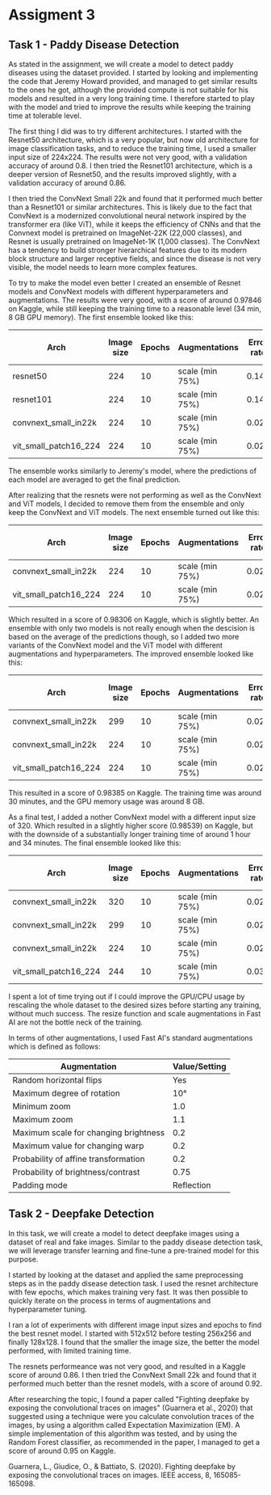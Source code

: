 # Assigment 3

## Task 1 - Paddy Disease Detection

As stated in the assignment, we will create a model to detect paddy diseases using the dataset provided. I started by looking and implementing the code that Jeremy Howard provided, and managed to get similar results to the ones he got, although the provided compute is not suitable for his models and resulted in a very long training time. I therefore started to play with the model and tried to improve the results while keeping the training time at tolerable level.

The first thing I did was to try different architectures. I started with the Resnet50 architecture, which is a very popular, but now old architecture for image classification tasks, and to reduce the training time, I used a smaller input size of 224x224. The results were not very good, with a validation accuracy of around 0.8. I then tried the Resnet101 architecture, which is a deeper version of Resnet50, and the results improved slightly, with a validation accuracy of around 0.86.

I then tried the ConvNext Small 22k and found that it performed much better than a Resnet101 or similar architectures. This is likely due to the fact that ConvNext is a modernized convolutional neural network inspired by the transformer era (like ViT), while it keeps the efficiency of CNNs and that the Convnext model is pretrained on ImageNet-22K (22,000 classes), and Resnet is usually pretrained on ImageNet-1K (1,000 classes). The ConvNext has a tendency to build stronger hierarchical features due to its modern block structure and larger receptive fields, and since the disease is not very visible, the model needs to learn more complex features.

To try to make the model even better I created an ensemble of Resnet models and ConvNext models with different hyperparameters and augmentations. The results were very good, with a score of around 0.97846 on Kaggle, while still keeping the training time to a reasonable level (34 min, 8 GB GPU memory). The first ensemble looked like this:

| Arch                  | Image size | Epochs | Augmentations   | Error rate | Training time (approx) |
| --------------------- | ---------- | ------ | --------------- | ---------- | ---------------------- |
| resnet50              | 224        | 10     | scale (min 75%) | 0.144      | 7 min                  |
| resnet101             | 224        | 10     | scale (min 75%) | 0.142      | 10 min                 |
| convnext_small_in22k  | 224        | 10     | scale (min 75%) | 0.028      | 11 min                 |
| vit_small_patch16_224 | 224        | 10     | scale (min 75%) | 0.026      | 6 min                  |

The ensemble works similarly to Jeremy's model, where the predictions of each model are averaged to get the final prediction.

After realizing that the resnets were not performing as well as the ConvNext and ViT models, I decided to remove them from the ensemble and only keep the ConvNext and ViT models. The next ensemble turned out like this:

| Arch                  | Image size | Epochs | Augmentations   | Error rate | Training time (approx) |
| --------------------- | ---------- | ------ | --------------- | ---------- | ---------------------- |
| convnext_small_in22k  | 224        | 10     | scale (min 75%) | 0.024      | 11 min                 |
| vit_small_patch16_224 | 224        | 10     | scale (min 75%) | 0.029      | 6 min                  |

Which resulted in a score of 0.98306 on Kaggle, which is slightly better. An ensemble with only two models is not really enough when the descision is based on the average of the predictions though, so I added two more variants of the ConvNext model and the ViT model with different augmentations and hyperparameters. The improved ensemble looked like this:

| Arch                  | Image size | Epochs | Augmentations   | Error rate | Training time (approx) |
| --------------------- | ---------- | ------ | --------------- | ---------- | ---------------------- |
| convnext_small_in22k  | 299        | 10     | scale (min 75%) | 0.024      | 16 min                 |
| convnext_small_in22k  | 224        | 10     | scale (min 75%) | 0.024      | 11 min                 |
| vit_small_patch16_224 | 224        | 10     | scale (min 75%) | 0.029      | 6 min                  |

This resulted in a score of 0.98385 on Kaggle. The training time was around 30 minutes, and the GPU memory usage was around 8 GB.

As a final test, I added a nother ConvNext model with a different input size of 320. Which resulted in a slightly higher score (0.98539) on Kaggle, but with the downside of a substantially longer training time of around 1 hour and 34 minutes. The final ensemble looked like this:

| Arch                  | Image size | Epochs | Augmentations   | Error rate | Training time (approx) |
| --------------------- | ---------- | ------ | --------------- | ---------- | ---------------------- |
| convnext_small_in22k  | 320        | 10     | scale (min 75%) | 0.021      | 60 min                 |
| convnext_small_in22k  | 299        | 10     | scale (min 75%) | 0.024      | 16 min                 |
| convnext_small_in22k  | 224        | 10     | scale (min 75%) | 0.025      | 11 min                 |
| vit_small_patch16_224 | 244        | 10     | scale (min 75%) | 0.032      | 6 min                  |

I spent a lot of time trying out if I could improve the GPU/CPU usage by rescaling the whole dataset to the desired sizes before starting any training, without much success. The resize function and scale augmentations in Fast AI are not the bottle neck of the training. 

In terms of other augmentations, I used Fast AI's standard augmentations which is defined as follows:

| Augmentation                          | Value/Setting         |
|----------------------------------------|-----------------------|
| Random horizontal flips                | Yes                   |
| Maximum degree of rotation             | 10°                   |
| Minimum zoom                           | 1.0                   |
| Maximum zoom                           | 1.1                   |
| Maximum scale for changing brightness  | 0.2                   |
| Maximum value for changing warp        | 0.2                   |
| Probability of affine transformation   | 0.2                   |
| Probability of brightness/contrast     | 0.75                  |
| Padding mode                           | Reflection            |


## Task 2 - Deepfake Detection

In this task, we will create a model to detect deepfake images using a dataset of real and fake images. Similar to the paddy disease detection task, we will leverage transfer learning and fine-tune a pre-trained model for this purpose.

I started by looking at the dataset and applied the same preprocessing steps as in the paddy disease detection task. I used the resnet architecture with few epochs, which makes training very fast. It was then possible to quickly iterate on the process in terms of augmentations and hyperparameter tuning. 

I ran a lot of experiments with different image input sizes and epochs to find the best resnet model. I started with 512x512 before testing 256x256 and finally 128x128. I found that the smaller the image size, the better the model performed, with limited training time.

The resnets performeance was not very good, and resulted in a Kaggle score of around 0.86. I then tried the ConvNext Small 22k and found that it performed much better than the resnet models, with a score of around 0.92.

After researching the topic, I found a paper called "Fighting deepfake by exposing the convolutional traces on images" (Guarnera et al., 2020) that suggested using a technique were you calculate convolution traces of the images, by using a algorithm called Expectation Maximization (EM). A simple implementation of this algorithm was tested, and by using the Random Forest classifier, as recommended in the paper, I managed to get a score of around 0.95 on Kaggle.


Guarnera, L., Giudice, O., & Battiato, S. (2020). Fighting deepfake by exposing the convolutional traces on images. IEEE access, 8, 165085-165098.